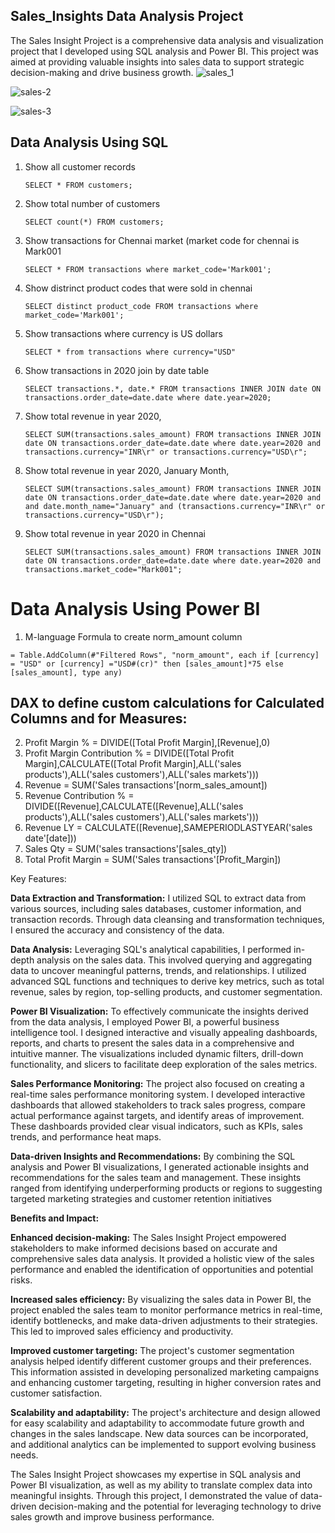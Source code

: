 ## Sales_Insights Data Analysis Project
The Sales Insight Project is a comprehensive data analysis and visualization project that I developed using SQL analysis and Power BI. This project was aimed at providing valuable insights into sales data to support strategic decision-making and drive business growth.
![sales_1](https://github.com/MuskanSalmani/Sales_insight/assets/96484516/cce1d970-9d4f-48e2-951a-2e395bf4cb6d)

![sales-2](https://github.com/MuskanSalmani/Sales_insight/assets/96484516/ec117862-cb3f-4d87-b20a-b605e76a73ef)

![sales-3](https://github.com/MuskanSalmani/Sales_insight/assets/96484516/03e9928c-c88d-4dba-9c4a-20d68ce7e6da)

## Data Analysis Using SQL

1. Show all customer records

    `SELECT * FROM customers;`

1. Show total number of customers

    `SELECT count(*) FROM customers;`

1. Show transactions for Chennai market (market code for chennai is Mark001

    `SELECT * FROM transactions where market_code='Mark001';`

1. Show distrinct product codes that were sold in chennai

    `SELECT distinct product_code FROM transactions where market_code='Mark001';`

1. Show transactions where currency is US dollars

    `SELECT * from transactions where currency="USD"`

1. Show transactions in 2020 join by date table

    `SELECT transactions.*, date.* FROM transactions INNER JOIN date ON transactions.order_date=date.date where date.year=2020;`

1. Show total revenue in year 2020,

    `SELECT SUM(transactions.sales_amount) FROM transactions INNER JOIN date ON transactions.order_date=date.date where date.year=2020 and transactions.currency="INR\r" or transactions.currency="USD\r";`
	
1. Show total revenue in year 2020, January Month,

    `SELECT SUM(transactions.sales_amount) FROM transactions INNER JOIN date ON transactions.order_date=date.date where date.year=2020 and and date.month_name="January" and (transactions.currency="INR\r" or transactions.currency="USD\r");`

1. Show total revenue in year 2020 in Chennai

    `SELECT SUM(transactions.sales_amount) FROM transactions INNER JOIN date ON transactions.order_date=date.date where date.year=2020
and transactions.market_code="Mark001";`


Data Analysis Using Power BI
============================

1. M-language Formula to create norm_amount column

`= Table.AddColumn(#"Filtered Rows", "norm_amount", each if [currency] = "USD" or [currency] ="USD#(cr)" then [sales_amount]*75 else [sales_amount], type any)`

## DAX to define custom calculations for Calculated Columns and for Measures:

2. Profit Margin % = DIVIDE([Total Profit Margin],[Revenue],0)
3. Profit Margin Contribution % = DIVIDE([Total Profit Margin],CALCULATE([Total Profit Margin],ALL('sales products'),ALL('sales customers'),ALL('sales markets')))
4. Revenue = SUM('Sales transactions'[norm_sales_amount])
5. Revenue Contribution % = DIVIDE([Revenue],CALCULATE([Revenue],ALL('sales products'),ALL('sales customers'),ALL('sales markets')))
6. Revenue LY = CALCULATE([Revenue],SAMEPERIODLASTYEAR('sales date'[date]))
7. Sales Qty = SUM('sales transactions'[sales_qty])
8. Total Profit Margin = SUM('Sales transactions'[Profit_Margin])

Key Features:

**Data Extraction and Transformation:** I utilized SQL to extract data from various sources, including sales databases, customer information, and transaction records. Through data cleansing and transformation techniques, I ensured the accuracy and consistency of the data.

**Data Analysis:** Leveraging SQL's analytical capabilities, I performed in-depth analysis on the sales data. This involved querying and aggregating data to uncover meaningful patterns, trends, and relationships. I utilized advanced SQL functions and techniques to derive key metrics, such as total revenue, sales by region, top-selling products, and customer segmentation.

**Power BI Visualization:** To effectively communicate the insights derived from the data analysis, I employed Power BI, a powerful business intelligence tool. I designed interactive and visually appealing dashboards, reports, and charts to present the sales data in a comprehensive and intuitive manner. The visualizations included dynamic filters, drill-down functionality, and slicers to facilitate deep exploration of the sales metrics.

**Sales Performance Monitoring:** The project also focused on creating a real-time sales performance monitoring system. I developed interactive dashboards that allowed stakeholders to track sales progress, compare actual performance against targets, and identify areas of improvement. These dashboards provided clear visual indicators, such as KPIs, sales trends, and performance heat maps.

**Data-driven Insights and Recommendations:** By combining the SQL analysis and Power BI visualizations, I generated actionable insights and recommendations for the sales team and management. These insights ranged from identifying underperforming products or regions to suggesting targeted marketing strategies and customer retention initiatives

**Benefits and Impact:**

**Enhanced decision-making:** The Sales Insight Project empowered stakeholders to make informed decisions based on accurate and comprehensive sales data analysis. It provided a holistic view of the sales performance and enabled the identification of opportunities and potential risks.

**Increased sales efficiency:** By visualizing the sales data in Power BI, the project enabled the sales team to monitor performance metrics in real-time, identify bottlenecks, and make data-driven adjustments to their strategies. This led to improved sales efficiency and productivity.

**Improved customer targeting:** The project's customer segmentation analysis helped identify different customer groups and their preferences. This information assisted in developing personalized marketing campaigns and enhancing customer targeting, resulting in higher conversion rates and customer satisfaction.

**Scalability and adaptability:** The project's architecture and design allowed for easy scalability and adaptability to accommodate future growth and changes in the sales landscape. New data sources can be incorporated, and additional analytics can be implemented to support evolving business needs.

The Sales Insight Project showcases my expertise in SQL analysis and Power BI visualization, as well as my ability to translate complex data into meaningful insights. Through this project, I demonstrated the value of data-driven decision-making and the potential for leveraging technology to drive sales growth and improve business performance.

